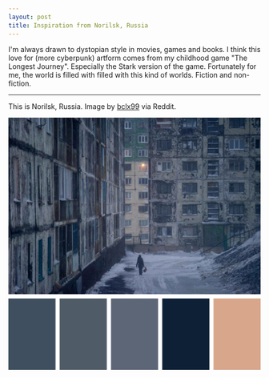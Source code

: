 ```yaml
---
layout: post
title: Inspiration from Norilsk, Russia
---
```


I'm always drawn to dystopian style in movies, games and books. I think this love for (more cyberpunk) artform comes from my childhood game "The Longest Journey". Especially the Stark version of the game. Fortunately for me, the world is filled with filled with this kind of worlds. Fiction and non-fiction.

-----

This is Norilsk, Russia. Image by [bclx99](https://www.reddit.com/r/UrbanHell/comments/1f68q64/norilsk_russia/) via Reddit.

<img class="color-palette" src="/assets/posts/Norilsk-Russia-colors.jpg" />
